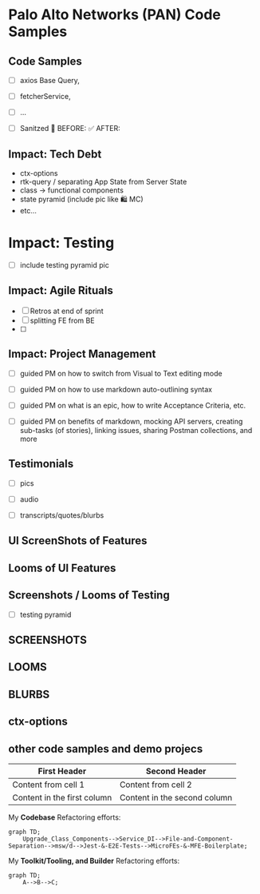 # Palo Alto Networks (PAN) Code Samples



## Code Samples

- [ ] axios Base Query, 
- [ ] fetcherService, 
- [ ] ...

- [ ] Sanitzed 🔴 BEFORE:       ✅ AFTER: 







## Impact: Tech Debt

* ctx-options
* rtk-query / separating App State from Server State
* class -> functional components
* state pyramid (include pic like 🛍 MC)
* etc...





# Impact: Testing

- [ ] include testing pyramid pic



## Impact: Agile Rituals

- [ ] Retros at end of sprint
- [ ] splitting FE from BE
- [ ] 



## Impact: Project Management

- [ ] guided PM on how to switch from Visual to Text editing mode
- [ ] guided PM on how to use markdown auto-outlining syntax
- [ ] guided PM on what is an epic, how to write Acceptance Criteria, etc.
- [ ] guided PM on benefits of markdown, mocking API servers, creating sub-tasks (of stories), linking issues, sharing Postman collections, and more



## Testimonials

- [ ] pics
- [ ] audio
- [ ] transcripts/quotes/blurbs



## UI ScreenShots of Features



## Looms of UI Features



## Screenshots / Looms of Testing

- [ ] testing pyramid







## SCREENSHOTS

## LOOMS

## BLURBS


## ctx-options

## other code samples and demo projecs




| First Header                | Second Header                |
| --------------------------- | ---------------------------- |
| Content from cell 1         | Content from cell 2          |
| Content in the first column | Content in the second column |






My **Codebase** Refactoring efforts:

```mermaid
graph TD;
    Upgrade_Class_Components-->Service_DI-->File-and-Component-Separation-->msw/d-->Jest-&-E2E-Tests-->MicroFEs-&-MFE-Boilerplate;
```

My **Toolkit/Tooling, and Builder** Refactoring efforts:

```mermaid
graph TD;
    A-->B-->C;
```

